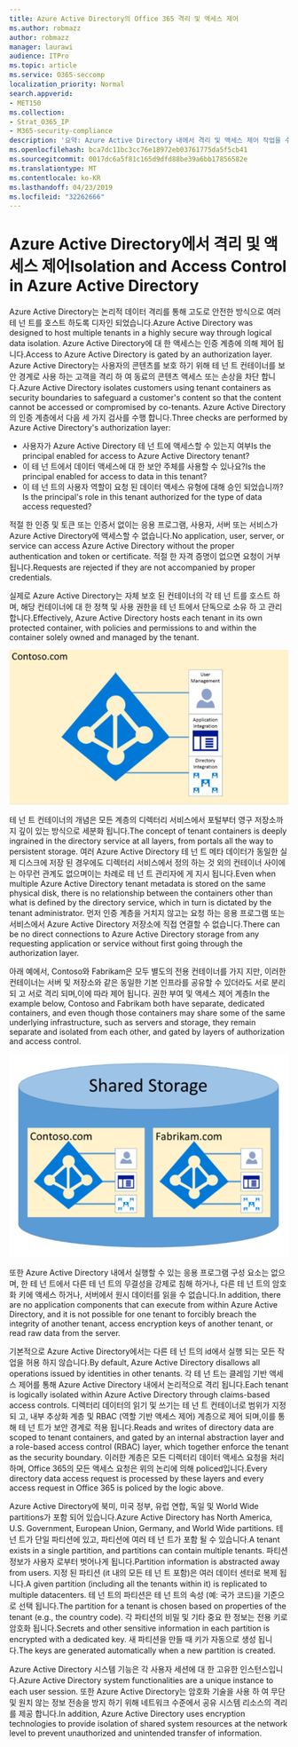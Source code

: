 ```yaml
---
title: Azure Active Directory의 Office 365 격리 및 액세스 제어
ms.author: robmazz
author: robmazz
manager: laurawi
audience: ITPro
ms.topic: article
ms.service: O365-seccomp
localization_priority: Normal
search.appverid:
- MET150
ms.collection:
- Strat_O365_IP
- M365-security-compliance
description: '요약: Azure Active Directory 내에서 격리 및 액세스 제어 작업을 수행 하는 방법을 설명 합니다.'
ms.openlocfilehash: bca7dc11bc3cc76e18972eb03761775da5f5cb41
ms.sourcegitcommit: 0017dc6a5f81c165d9dfd88be39a6bb17856582e
ms.translationtype: MT
ms.contentlocale: ko-KR
ms.lasthandoff: 04/23/2019
ms.locfileid: "32262666"
---
```

# <a name="isolation-and-access-control-in-azure-active-directory"></a><span data-ttu-id="60842-103">Azure Active Directory에서 격리 및 액세스 제어</span><span class="sxs-lookup"><span data-stu-id="60842-103">Isolation and Access Control in Azure Active Directory</span></span>

<span data-ttu-id="60842-104">Azure Active Directory는 논리적 데이터 격리를 통해 고도로 안전한 방식으로 여러 테 넌 트를 호스트 하도록 디자인 되었습니다.</span><span class="sxs-lookup"><span data-stu-id="60842-104">Azure Active Directory was designed to host multiple tenants in a highly secure way through logical data isolation.</span></span> <span data-ttu-id="60842-105">Azure Active Directory에 대 한 액세스는 인증 계층에 의해 제어 됩니다.</span><span class="sxs-lookup"><span data-stu-id="60842-105">Access to Azure Active Directory is gated by an authorization layer.</span></span> <span data-ttu-id="60842-106">Azure Active Directory는 사용자의 콘텐츠를 보호 하기 위해 테 넌 트 컨테이너를 보안 경계로 사용 하는 고객을 격리 하 여 동료의 콘텐츠 액세스 또는 손상을 차단 합니다.</span><span class="sxs-lookup"><span data-stu-id="60842-106">Azure Active Directory isolates customers using tenant containers as security boundaries to safeguard a customer's content so that the content cannot be accessed or compromised by co-tenants.</span></span> <span data-ttu-id="60842-107">Azure Active Directory의 인증 계층에서 다음 세 가지 검사를 수행 합니다.</span><span class="sxs-lookup"><span data-stu-id="60842-107">Three checks are performed by Azure Active Directory's authorization layer:</span></span>
- <span data-ttu-id="60842-108">사용자가 Azure Active Directory 테 넌 트에 액세스할 수 있는지 여부</span><span class="sxs-lookup"><span data-stu-id="60842-108">Is the principal enabled for access to Azure Active Directory tenant?</span></span>
- <span data-ttu-id="60842-109">이 테 넌 트에서 데이터 액세스에 대 한 보안 주체를 사용할 수 있나요?</span><span class="sxs-lookup"><span data-stu-id="60842-109">Is the principal enabled for access to data in this tenant?</span></span>
- <span data-ttu-id="60842-110">이 테 넌 트의 사용자 역할이 요청 된 데이터 액세스 유형에 대해 승인 되었습니까?</span><span class="sxs-lookup"><span data-stu-id="60842-110">Is the principal's role in this tenant authorized for the type of data access requested?</span></span>

<span data-ttu-id="60842-111">적절 한 인증 및 토큰 또는 인증서 없이는 응용 프로그램, 사용자, 서버 또는 서비스가 Azure Active Directory에 액세스할 수 없습니다.</span><span class="sxs-lookup"><span data-stu-id="60842-111">No application, user, server, or service can access Azure Active Directory without the proper authentication and token or certificate.</span></span> <span data-ttu-id="60842-112">적절 한 자격 증명이 없으면 요청이 거부 됩니다.</span><span class="sxs-lookup"><span data-stu-id="60842-112">Requests are rejected if they are not accompanied by proper credentials.</span></span>

<span data-ttu-id="60842-113">실제로 Azure Active Directory는 자체 보호 된 컨테이너의 각 테 넌 트를 호스트 하며, 해당 컨테이너에 대 한 정책 및 사용 권한을 테 넌 트에서 단독으로 소유 하 고 관리 합니다.</span><span class="sxs-lookup"><span data-stu-id="60842-113">Effectively, Azure Active Directory hosts each tenant in its own protected container, with policies and permissions to and within the container solely owned and managed by the tenant.</span></span>
 
![Azure 컨테이너](media/office-365-isolation-azure-container.png)

<span data-ttu-id="60842-115">테 넌 트 컨테이너의 개념은 모든 계층의 디렉터리 서비스에서 포털부터 영구 저장소까지 깊이 있는 방식으로 세분화 됩니다.</span><span class="sxs-lookup"><span data-stu-id="60842-115">The concept of tenant containers is deeply ingrained in the directory service at all layers, from portals all the way to persistent storage.</span></span> <span data-ttu-id="60842-116">여러 Azure Active Directory 테 넌 트 메타 데이터가 동일한 실제 디스크에 저장 된 경우에도 디렉터리 서비스에서 정의 하는 것 외의 컨테이너 사이에는 아무런 관계도 없으며이는 차례로 테 넌 트 관리자에 게 지시 됩니다.</span><span class="sxs-lookup"><span data-stu-id="60842-116">Even when multiple Azure Active Directory tenant metadata is stored on the same physical disk, there is no relationship between the containers other than what is defined by the directory service, which in turn is dictated by the tenant administrator.</span></span> <span data-ttu-id="60842-117">먼저 인증 계층을 거치지 않고는 요청 하는 응용 프로그램 또는 서비스에서 Azure Active Directory 저장소에 직접 연결할 수 없습니다.</span><span class="sxs-lookup"><span data-stu-id="60842-117">There can be no direct connections to Azure Active Directory storage from any requesting application or service without first going through the authorization layer.</span></span>

<span data-ttu-id="60842-118">아래 예에서, Contoso와 Fabrikam은 모두 별도의 전용 컨테이너를 가지 지만, 이러한 컨테이너는 서버 및 저장소와 같은 동일한 기본 인프라를 공유할 수 있더라도 서로 분리 되 고 서로 격리 되며,이에 따라 제어 됩니다. 권한 부여 및 액세스 제어 계층</span><span class="sxs-lookup"><span data-stu-id="60842-118">In the example below, Contoso and Fabrikam both have separate, dedicated containers, and even though those containers may share some of the same underlying infrastructure, such as servers and storage, they remain separate and isolated from each other, and gated by layers of authorization and access control.</span></span>
 
![Azure 전용 컨테이너](media/office-365-isolation-azure-dedicated-containers.png)

<span data-ttu-id="60842-120">또한 Azure Active Directory 내에서 실행할 수 있는 응용 프로그램 구성 요소는 없으며, 한 테 넌 트에서 다른 테 넌 트의 무결성을 강제로 침해 하거나, 다른 테 넌 트의 암호화 키에 액세스 하거나, 서버에서 원시 데이터를 읽을 수 없습니다.</span><span class="sxs-lookup"><span data-stu-id="60842-120">In addition, there are no application components that can execute from within Azure Active Directory, and it is not possible for one tenant to forcibly breach the integrity of another tenant, access encryption keys of another tenant, or read raw data from the server.</span></span>

<span data-ttu-id="60842-121">기본적으로 Azure Active Directory에서는 다른 테 넌 트의 id에서 실행 되는 모든 작업을 허용 하지 않습니다.</span><span class="sxs-lookup"><span data-stu-id="60842-121">By default, Azure Active Directory disallows all operations issued by identities in other tenants.</span></span> <span data-ttu-id="60842-122">각 테 넌 트는 클레임 기반 액세스 제어를 통해 Azure Active Directory 내에서 논리적으로 격리 됩니다.</span><span class="sxs-lookup"><span data-stu-id="60842-122">Each tenant is logically isolated within Azure Active Directory through claims-based access controls.</span></span> <span data-ttu-id="60842-123">디렉터리 데이터의 읽기 및 쓰기는 테 넌 트 컨테이너로 범위가 지정 되 고, 내부 추상화 계층 및 RBAC (역할 기반 액세스 제어) 계층으로 제어 되며,이를 통해 테 넌 트가 보안 경계로 적용 됩니다.</span><span class="sxs-lookup"><span data-stu-id="60842-123">Reads and writes of directory data are scoped to tenant containers, and gated by an internal abstraction layer and a role-based access control (RBAC) layer, which together enforce the tenant as the security boundary.</span></span> <span data-ttu-id="60842-124">이러한 계층은 모든 디렉터리 데이터 액세스 요청을 처리 하며, Office 365의 모든 액세스 요청은 위의 논리에 의해 policed입니다.</span><span class="sxs-lookup"><span data-stu-id="60842-124">Every directory data access request is processed by these layers and every access request in Office 365 is policed by the logic above.</span></span>

<span data-ttu-id="60842-125">Azure Active Directory에 북미, 미국 정부, 유럽 연합, 독일 및 World Wide partitions가 포함 되어 있습니다.</span><span class="sxs-lookup"><span data-stu-id="60842-125">Azure Active Directory has North America, U.S. Government, European Union, Germany, and World Wide partitions.</span></span> <span data-ttu-id="60842-126">테 넌 트가 단일 파티션에 있고, 파티션에 여러 테 넌 트가 포함 될 수 있습니다.</span><span class="sxs-lookup"><span data-stu-id="60842-126">A tenant exists in a single partition, and partitions can contain multiple tenants.</span></span> <span data-ttu-id="60842-127">파티션 정보가 사용자 로부터 벗어나게 됩니다.</span><span class="sxs-lookup"><span data-stu-id="60842-127">Partition information is abstracted away from users.</span></span> <span data-ttu-id="60842-128">지정 된 파티션 (it 내의 모든 테 넌 트 포함)은 여러 데이터 센터로 복제 됩니다.</span><span class="sxs-lookup"><span data-stu-id="60842-128">A given partition (including all the tenants within it) is replicated to multiple datacenters.</span></span> <span data-ttu-id="60842-129">테 넌 트의 파티션은 테 넌 트의 속성 (예: 국가 코드)을 기준으로 선택 됩니다.</span><span class="sxs-lookup"><span data-stu-id="60842-129">The partition for a tenant is chosen based on properties of the tenant (e.g., the country code).</span></span> <span data-ttu-id="60842-130">각 파티션의 비밀 및 기타 중요 한 정보는 전용 키로 암호화 됩니다.</span><span class="sxs-lookup"><span data-stu-id="60842-130">Secrets and other sensitive information in each partition is encrypted with a dedicated key.</span></span> <span data-ttu-id="60842-131">새 파티션을 만들 때 키가 자동으로 생성 됩니다.</span><span class="sxs-lookup"><span data-stu-id="60842-131">The keys are generated automatically when a new partition is created.</span></span>

<span data-ttu-id="60842-132">Azure Active Directory 시스템 기능은 각 사용자 세션에 대 한 고유한 인스턴스입니다.</span><span class="sxs-lookup"><span data-stu-id="60842-132">Azure Active Directory system functionalities are a unique instance to each user session.</span></span> <span data-ttu-id="60842-133">또한 Azure Active Directory는 암호화 기술을 사용 하 여 무단 및 원치 않는 정보 전송을 방지 하기 위해 네트워크 수준에서 공유 시스템 리소스의 격리를 제공 합니다.</span><span class="sxs-lookup"><span data-stu-id="60842-133">In addition, Azure Active Directory uses encryption technologies to provide isolation of shared system resources at the network level to prevent unauthorized and unintended transfer of information.</span></span>
